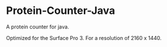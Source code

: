 # Protein-Counter-Java
A protein counter for java.

 Optimized for the Surface Pro 3.
 For a resolution of 2160 x 1440.
